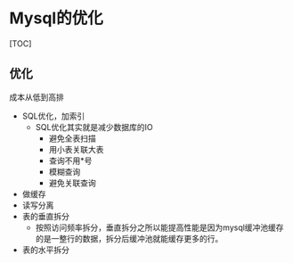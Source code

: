 # Mysql的优化

[TOC]

## 优化

成本从低到高排

- SQL优化，加索引
  - SQL优化其实就是减少数据库的IO
    - 避免全表扫描
    - 用小表关联大表
    - 查询不用*号
    - 模糊查询
    - 避免关联查询
- 做缓存
- 读写分离
- 表的垂直拆分
  - 按照访问频率拆分，垂直拆分之所以能提高性能是因为mysql缓冲池缓存的是一整行的数据，拆分后缓冲池就能缓存更多的行。
- 表的水平拆分



